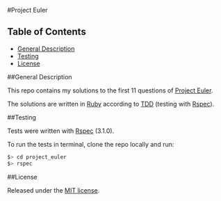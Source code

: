 #Project Euler

## Table of Contents

* [General Description](#general-description)
* [Testing](#testing)
* [License](#license)


##General Description

This repo contains my solutions to the first 11 questions of 
[Project Euler](https://projecteuler.net/problems).

The solutions are written in [Ruby](https://www.ruby-lang.org/en/) 
according to [TDD](http://en.wikipedia.org/wiki/Test-driven_development) 
(testing with [Rspec](http://rspec.info/)).


##Testing

Tests were written with [Rspec](http://rspec.info/) (3.1.0).

To run the tests in terminal, clone the repo locally and run: 

```bash
$> cd project_euler
$> rspec
```


##License

<p>Released under the <a href="http://www.opensource.org/licenses/MIT">MIT license</a>.</p>

